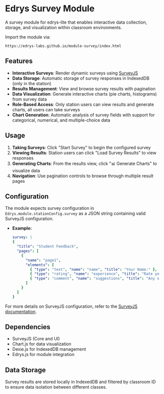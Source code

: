 # Edrys Survey Module

A survey module for edrys-lite that enables interactive data collection, storage, and visualization within classroom environments.

Import the module via:

`https://edrys-labs.github.io/module-survey/index.html`

## Features

- **Interactive Surveys**: Render dynamic surveys using [SurveyJS](https://surveyjs.io/) 
- **Data Storage**: Automatic storage of survey responses in IndexedDB (only in the station)
- **Results Management**: View and browse survey results with pagination
- **Data Visualization**: Generate interactive charts (pie charts, histograms) from survey data
- **Role-Based Access**: Only station users can view results and generate charts, all users can take surveys
- **Chart Generation**: Automatic analysis of survey fields with support for categorical, numerical, and multiple-choice data

## Usage

1. **Taking Surveys**: Click "Start Survey" to begin the configured survey
2. **Viewing Results**: Station users can click "Load Survey Results" to view responses
3. **Generating Charts**: From the results view, click "📊 Generate Charts" to visualize data
4. **Navigation**: Use pagination controls to browse through multiple result pages

## Configuration

The module expects survey configuration in `Edrys.module.stationConfig.survey` as a JSON string containing valid SurveyJS configuration.

* __Example:__

  ```` yaml
  survey: |
  {
    "title": "Student Feedback",
    "pages": [
      {
        "name": "page1",
        "elements": [
          { "type": "text", "name": "name", "title": "Your Name:" },
          { "type": "rating", "name": "experience", "title": "Rate your experience", "rateMax": 5 },
          { "type": "comment", "name": "suggestions", "title": "Any suggestions?" }
        ]
      }
    ]
  }
  ````

For more details on SurveyJS configuration, refer to the [SurveyJS documentation](https://surveyjs.io/form-library/documentation/get-started-html-css-javascript).

## Dependencies

- SurveyJS (Core and UI)
- Chart.js for data visualization
- Dexie.js for IndexedDB management
- Edrys.js for module integration

## Data Storage

Survey results are stored locally in IndexedDB and filtered by classroom ID to ensure data isolation between different classes.